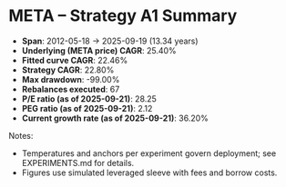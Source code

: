 # META – Strategy A1 Summary

- **Span**: 2012-05-18 → 2025-09-19 (13.34 years)
- **Underlying (META price) CAGR**: 25.40%
- **Fitted curve CAGR**: 22.46%
- **Strategy CAGR**: 22.80%
- **Max drawdown**: -99.00%
- **Rebalances executed**: 67
- **P/E ratio (as of 2025-09-21)**: 28.25
- **PEG ratio (as of 2025-09-21)**: 2.12
- **Current growth rate (as of 2025-09-21)**: 36.20%

Notes:

- Temperatures and anchors per experiment govern deployment; see EXPERIMENTS.md for details.
- Figures use simulated leveraged sleeve with fees and borrow costs.

